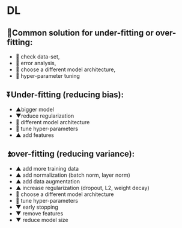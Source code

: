 
# DL

## 🎳Common solution for under-fitting or over-fitting: 

- 🤔 check data-set, 
- 🤔 error analysis, 
- 🤔 choose a different model architecture, 
- 🤔 hyper-parameter tuning 

  

## ⏬️Under-fitting (reducing bias):

- ▲bigger model 
- ▼reduce regularization 
- 🤔 different model architecture 
- 🤔 tune hyper-parameters 
- ▲ add features

  

## ⏫️over-fitting (reducing variance): 

- ▲ add more training data 
- ▲ add normalization (batch norm, layer norm) 
- ▲ add data augmentation 
- ▲ increase regularization (dropout, L2, weight decay) 
- 🤔 choose a different model architecture 
- 🤔 tune hyper-parameters 
- ▼ early stopping  
- ▼ remove features 
- ▼ reduce model size

